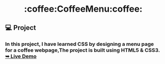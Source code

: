 
<h1 align="center">:coffee:CoffeeMenu:coffee: </h1>
 
<h2>💻 Project</h2>
<h3>In this project, I have learned CSS by designing a menu page for a coffee webpage,The project is built using HTML5 & CSS3.
<a href="https://coffees-menu.netlify.app/"><strong>➥ Live Demo</strong></a></h3>


